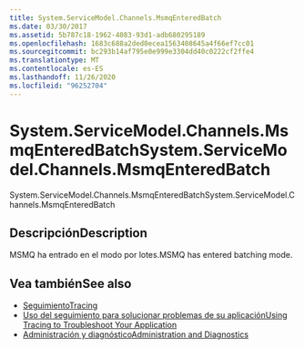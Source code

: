 ```yaml
---
title: System.ServiceModel.Channels.MsmqEnteredBatch
ms.date: 03/30/2017
ms.assetid: 5b787c18-1962-4083-93d1-adb680295189
ms.openlocfilehash: 1683c688a2ded0ecea1563408645a4f66ef7cc01
ms.sourcegitcommit: bc293b14af795e0e999e3304dd40c0222cf2ffe4
ms.translationtype: MT
ms.contentlocale: es-ES
ms.lasthandoff: 11/26/2020
ms.locfileid: "96252704"
---
```

# <a name="systemservicemodelchannelsmsmqenteredbatch"></a><span data-ttu-id="bdf3d-102">System.ServiceModel.Channels.MsmqEnteredBatch</span><span class="sxs-lookup"><span data-stu-id="bdf3d-102">System.ServiceModel.Channels.MsmqEnteredBatch</span></span>

<span data-ttu-id="bdf3d-103">System.ServiceModel.Channels.MsmqEnteredBatch</span><span class="sxs-lookup"><span data-stu-id="bdf3d-103">System.ServiceModel.Channels.MsmqEnteredBatch</span></span>  
  
## <a name="description"></a><span data-ttu-id="bdf3d-104">Descripción</span><span class="sxs-lookup"><span data-stu-id="bdf3d-104">Description</span></span>  

 <span data-ttu-id="bdf3d-105">MSMQ ha entrado en el modo por lotes.</span><span class="sxs-lookup"><span data-stu-id="bdf3d-105">MSMQ has entered batching mode.</span></span>  
  
## <a name="see-also"></a><span data-ttu-id="bdf3d-106">Vea también</span><span class="sxs-lookup"><span data-stu-id="bdf3d-106">See also</span></span>

- [<span data-ttu-id="bdf3d-107">Seguimiento</span><span class="sxs-lookup"><span data-stu-id="bdf3d-107">Tracing</span></span>](index.md)
- [<span data-ttu-id="bdf3d-108">Uso del seguimiento para solucionar problemas de su aplicación</span><span class="sxs-lookup"><span data-stu-id="bdf3d-108">Using Tracing to Troubleshoot Your Application</span></span>](using-tracing-to-troubleshoot-your-application.md)
- [<span data-ttu-id="bdf3d-109">Administración y diagnóstico</span><span class="sxs-lookup"><span data-stu-id="bdf3d-109">Administration and Diagnostics</span></span>](../index.md)
